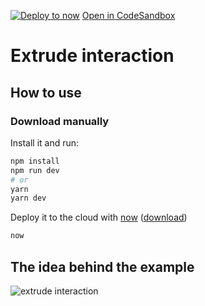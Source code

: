 [![Deploy to now](https://deploy.now.sh/static/button.svg)](https://deploy.now.sh/?repo=https://github.com/zeit/next.js/tree/master/examples/hello-world)
[Open in CodeSandbox](https://codesandbox.io/s/github/isBatak/react-three-extrude-interaction)

# Extrude interaction

## How to use

### Download manually

Install it and run:

```bash
npm install
npm run dev
# or
yarn
yarn dev
```

Deploy it to the cloud with [now](https://zeit.co/now) ([download](https://zeit.co/download))

```bash
now
```

## The idea behind the example

![extrude interaction](https://cdn.dribbble.com/users/527354/screenshots/6839124/senko_01_dribbble.png)
